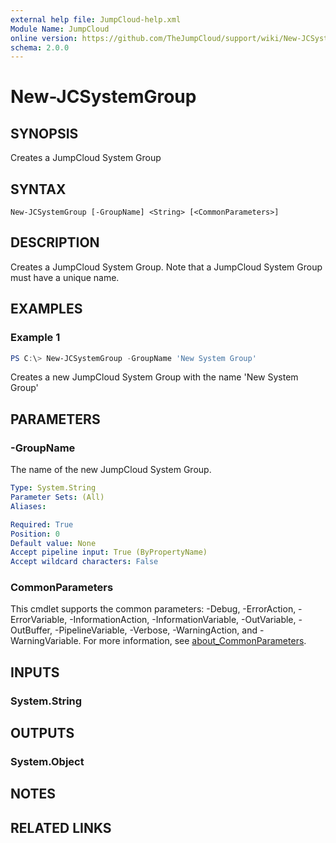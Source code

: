 ```yaml
---
external help file: JumpCloud-help.xml
Module Name: JumpCloud
online version: https://github.com/TheJumpCloud/support/wiki/New-JCSystemGroup
schema: 2.0.0
---
```


# New-JCSystemGroup

## SYNOPSIS
Creates a JumpCloud System Group

## SYNTAX

```
New-JCSystemGroup [-GroupName] <String> [<CommonParameters>]
```

## DESCRIPTION
Creates a JumpCloud System Group. Note that a JumpCloud System Group must have a unique name.

## EXAMPLES

### Example 1
```powershell
PS C:\> New-JCSystemGroup -GroupName 'New System Group'
```

Creates a new JumpCloud System Group with the name 'New System Group'

## PARAMETERS

### -GroupName
The name of the new JumpCloud System Group.

```yaml
Type: System.String
Parameter Sets: (All)
Aliases:

Required: True
Position: 0
Default value: None
Accept pipeline input: True (ByPropertyName)
Accept wildcard characters: False
```

### CommonParameters
This cmdlet supports the common parameters: -Debug, -ErrorAction, -ErrorVariable, -InformationAction, -InformationVariable, -OutVariable, -OutBuffer, -PipelineVariable, -Verbose, -WarningAction, and -WarningVariable. For more information, see [about_CommonParameters](http://go.microsoft.com/fwlink/?LinkID=113216).

## INPUTS

### System.String

## OUTPUTS

### System.Object
## NOTES

## RELATED LINKS
